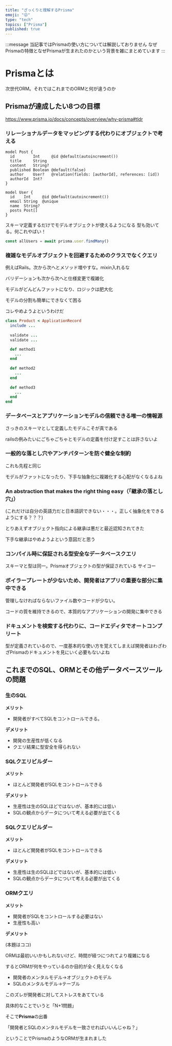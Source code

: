 ```yaml
---
title: "ざっくりと理解するPrisma"
emoji: "😜"
type: "tech"
topics: ["Prisma"]
published: true
---
```


:::message
当記事ではPrismaの使い方については解説しておりません
なぜPrismaの特徴となぜPrismaが生まれたのかという背景を雑にまとめています
:::

# Prismaとは

次世代ORM。それではこれまでのORMと何が違うのか

## Prismaが達成したい8つの目標

https://www.prisma.io/docs/concepts/overview/why-prisma#tldr

### リレーショナルデータをマッピングする代わりにオブジェクトで考える

```prisma
model Post {
  id        Int     @id @default(autoincrement())
  title     String
  content   String?
  published Boolean @default(false)
  author    User?   @relation(fields: [authorId], references: [id])
  authorId  Int?
}

model User {
  id    Int     @id @default(autoincrement())
  email String  @unique
  name  String?
  posts Post[]
}
```

スキーマ定義するだけでモデルオブジェクトが使えるようになる
型も効いてる。何これやばい！

```js
const allUsers = await prisma.user.findMany()
```

### 複雑なモデルオブジェクトを回避するためのクラスでなくクエリ

例えばRails。次から次へとメソッド増やすな。mixin入れるな

バリデーションも次から次へと仕様変更で複雑化

モデルがどんどんファットになり、ロジックは肥大化

モデルの分割も簡単にできなくて困る

コレやめようよというわけだ

```ruby
class Product < ApplicationRecord
  include ...
  
  validate ...
  validate ...

  def method1
    ...
  end
  
  def method2
    ...
  end
  
  def method3
    ...
  end
end
```

### データベースとアプリケーションモデルの信頼できる唯一の情報源

さっきのスキーマとして定義したモデルこそが真である

railsの例みたいにごちゃごちゃとモデルの定義を付け足すことは許さないよ

### 一般的な落とし穴やアンチパターンを防ぐ健全な制約

これも先程と同じ

モデルがファットになったり、下手な抽象化に複雑化する心配がなくなるよね

### An abstraction that makes the right thing easy（「継承の落とし穴」）

(これだけは自分の英語力だと日本語訳できない・・・。正しく抽象化をできるようにする？？？)

とりあえずオブジェクト指向による継承は悪だと最近認知されてきた

下手な継承はやめようよという意図だと思う

### コンパイル時に保証される型安全なデータベースクエリ

スキーマと型は同一。Prismaオブジェクトの型が保証されている
サイコー

### ボイラープレートが少ないため、開発者はアプリの重要な部分に集中できる

管理しなければならないファイル数やコードが少ない。

コードの質を維持できるので、本質的なアプリケーションの開発に集中できる

### ドキュメントを検索する代わりに、コードエディタでオートコンプリート

型が定義されているので、一度基本的な使い方を覚えてしまえば開発者はわざわざPrismaのドキュメントを見にいく必要もないよね

## これまでのSQL、ORMとその他データベースツールの問題

### 生のSQL

**メリット**

- 開発者がすべてSQLをコントロールできる。

**デメリット**

- 開発の生産性が低くなる
- クエリ結果に型安全を得られない

### SQLクエリビルダー

**メリット**

- ほとんど開発者がSQLをコントロールできる

**デメリット**

- 生産性は生のSQLほどではないが、基本的には低い
- SQLの観点からデータについて考える必要が出てくる

### SQLクエリビルダー

**メリット**

- ほとんど開発者がSQLをコントロールできる

**デメリット**

- 生産性は生のSQLほどではないが、基本的には低い
- SQLの観点からデータについて考える必要が出てくる

### ORMクエリ

**メリット**

- 開発者がSQLをコントロールする必要はない
- 生産性も高い

**デメリット**

(本題はココ)

ORMは最初いいかもしれないけど、時間が経つにつれてより複雑になる

するとORMが何をやっているのか目的が全く見えなくなる

- 開発者のメンタルモデル→オブジェクトのモデル
- SQLのメンタルモデル→テーブル

このズレが開発者に対してストレスをあてている

具体的なことでいうと「N+1問題」

そこで**Prisma**の出番

「開発者とSQLのメンタルモデルを一致させればいいんじゃね？」

ということでPrismaのようなORMが生まれました